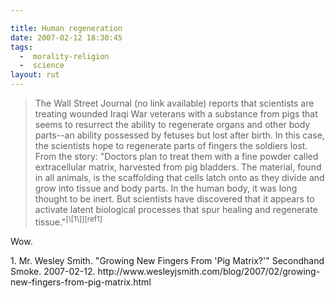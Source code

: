 ```yaml
---

title: Human regeneration
date: 2007-02-12 18:30:45
tags:
  -  morality-religion
  -  science
layout: rut
---
```


<blockquote markdown="1">The Wall Street Journal (no link available) reports that scientists are treating wounded Iraqi War veterans with a substance from pigs that seems to resurrect the ability to regenerate organs and other body parts--an ability possessed by fetuses but lost after birth. In this case, the scientists hope to regenerate parts of fingers the soldiers lost. From the story: "Doctors plan to treat them with a fine powder called extracellular matrix, harvested from pig bladders. The material, found in all animals, is the scaffolding that cells latch onto as they divide and grow into tissue and body parts. In the human body, it was long thought to be inert. But scientists have discovered that it appears to activate latent biological processes that spur healing and regenerate tissue."<sup>[\[1\]][ref1]</blockquote>

Wow.

<div markdown="1" class="postrefs">
1. Mr. Wesley Smith.  "Growing New Fingers From 'Pig Matrix?'" Secondhand Smoke.  2007-02-12.  http://www.wesleyjsmith.com/blog/2007/02/growing-new-fingers-from-pig-matrix.html
</div>

[ref1]: http://www.wesleyjsmith.com/blog/2007/02/growing-new-fingers-from-pig-matrix.html " Growing New Fingers From 'Pig Matrix?'"

